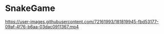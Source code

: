 # SnakeGame



https://user-images.githubusercontent.com/72161993/181819945-fbd53177-09af-4f76-b6aa-03dac0911367.mp4

